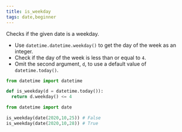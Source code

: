 ```yaml
---
title: is_weekday
tags: date,beginner
---
```


Checks if the given date is a weekday.

- Use `datetime.datetime.weekday()` to get the day of the week as an integer.
- Check if the day of the week is less than or equal to `4`.
- Omit the second argument, `d`, to use a default value of `datetime.today()`.

```py
from datetime import datetime

def is_weekday(d = datetime.today()):
  return d.weekday() <= 4 
```

```py
from datetime import date

is_weekday(date(2020,10,25)) # False
is_weekday(date(2020,10,28)) # True
```
